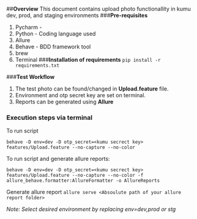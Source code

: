 ##**Overview**
This document contains upload photo functionallity in kumu dev, prod, and staging environments
###**Pre-requisites**
1. Pycharm - 
2. Python - Coding language used
3. Allure 
4. Behave - BDD framework tool
5. brew 
6. Terminal
###**Installation of requirements**
    `pip install -r requirements.txt`
    
###**Test Workflow**
1. The test photo can be found/changed in **Upload.feature** file.
2. Environment and otp secret key are set on terminal.
3. Reports can be generated using **Allure**

### Execution steps via terminal

To run script 

`behave -D env=dev -D otp_secret=<kumu secrect key> features/Upload.feature --no-capture --no-color
`

To run script and generate allure reports:

`behave -D env=dev -D otp_secret=<kumu secrect key> features/Upload.feature --no-capture --no-color -f allure_behave.formatter:AllureFormatter -o AllureReports
`

Generate allure report
`allure serve <Absoulute path of your allure report folder>` 

*Note: Select desired environment by replacing env=dev,prod or  stg*



